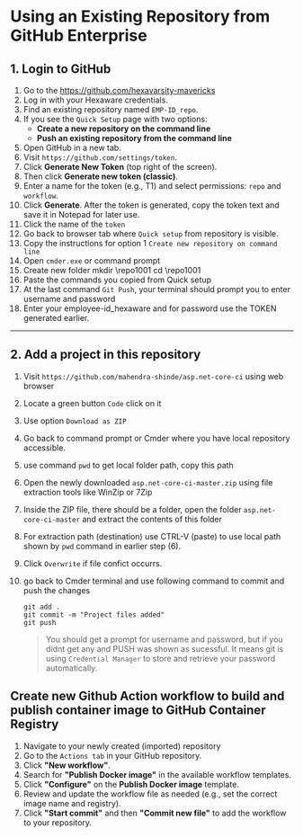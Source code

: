 # Using an Existing Repository from GitHub Enterprise

## 1. Login to GitHub

1. Go to the https://github.com/hexavarsity-mavericks
2. Log in with your Hexaware credentials.
3. Find an existing repository named `EMP-ID_repo`.
4. If you see the `Quick Setup` page with two options:
    - **Create a new repository on the command line**
    - **Push an existing repository from the command line**
5. Open GitHub in a new tab.
6. Visit `https://github.com/settings/token`.
7. Click **Generate New Token** (top right of the screen).
8. Then click **Generate new token (classic)**.
9. Enter a name for the token (e.g., T1) and select permissions: `repo` and `workflow`.
10. Click **Generate**. After the token is generated, copy the token text and save it in Notepad for later use.
11. Click the name of the `token`
12. Go back to browser tab where `Quick setup` from repository is visible.
13. Copy the instructions for option 1 `Create new repository on command line`
14. Open `cmder.exe` or command prompt
15. Create new folder
    mkdir \repo1001
    cd \repo1001
16. Paste the commands you copied from Quick setup
17. At the last command `Git Push`, your terminal should prompt you to enter username and password
18. Enter your employee-id_hexaware and for password use the TOKEN generated earlier.
---

## 2. Add a project in this repository

1. Visit `https://github.com/mahendra-shinde/asp.net-core-ci` using web browser
2. Locate a green button `Code` click on it
3. Use option `Download as ZIP`
4. Go back to command prompt or Cmder where you have local repository accessible.
6. use command `pwd` to get local folder path, copy this path
7. Open the newly downloaded `asp.net-core-ci-master.zip` using file extraction tools like WinZip or 7Zip
8. Inside the ZIP file, there should be a folder, open the folder `asp.net-core-ci-master` and extract the contents of this folder
9. For extraction path (destination) use CTRL-V (paste) to use local path shown by `pwd` command in earlier step (6).
10. Click `Overwrite` if file confict occurrs.
11. go back to Cmder terminal and use following command to commit and push the changes
    ```
    git add .
    git commit -m "Project files added"
    git push
    ```

    > You should get a prompt for username and password, but if you didnt get any and PUSH was shown as sucessful. It means git is using `Credential Manager` to store and retrieve your password automatically.


## Create new Github Action workflow to build and publish container image to GitHub Container Registry

1. Navigate to your newly created (imported) repository
2. Go to the `Actions tab` in your GitHub repository.
3. Click **"New workflow"**.
4. Search for **"Publish Docker image"** in the available workflow templates.
5. Click **"Configure"** on the **Publish Docker image** template.
6. Review and update the workflow file as needed (e.g., set the correct image name and registry).
7. Click **"Start commit"** and then **"Commit new file"** to add the workflow to your repository.


